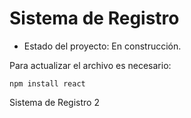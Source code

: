 <h1> Sistema de Registro</h1>

- Estado del proyecto: En construcción.

Para actualizar el archivo es necesario:

```npm install react```

Sistema de Registro 2
